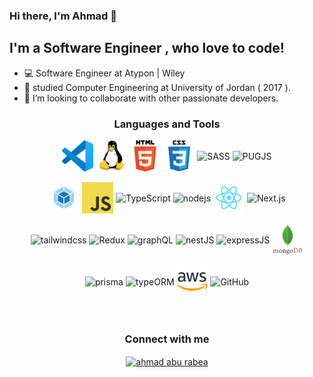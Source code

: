 ### Hi there, I'm Ahmad 👋

## I'm a Software Engineer , who love to code!
- 💻 Software Engineer at Atypon | Wiley
- 📜 studied Computer Engineering at University of Jordan ( 2017 ).
- 👯 I’m looking to collaborate with other passionate developers.

<div align="center">
  <h3>Languages and Tools</h3>
</div>
<div align="center">
<img align="center" title="Visual Studio Code" width="50px" src="https://raw.githubusercontent.com/github/explore/80688e429a7d4ef2fca1e82350fe8e3517d3494d/topics/visual-studio-code/visual-studio-code.png" />
<img align="center" title="linux" width="50px" src="https://raw.githubusercontent.com/devicons/devicon/master/icons/linux/linux-original.svg" />
<img align="center" title="HTML5" width="50px" src="https://raw.githubusercontent.com/github/explore/80688e429a7d4ef2fca1e82350fe8e3517d3494d/topics/html/html.png" />
<img align="center" title="CSS3" width="50px" src="https://raw.githubusercontent.com/github/explore/80688e429a7d4ef2fca1e82350fe8e3517d3494d/topics/css/css.png" />
<img align="center" title="SASS" width="50px" src="https://logos-download.com/wp-content/uploads/2016/09/Sass_logo.png" />
<img align="center" title="PUGJS" width="50px" src="https://cdn.icon-icons.com/icons2/2699/PNG/512/pugjs_logo_icon_170825.png" />
  <br>
  <br>
<img align="center" title="webpack" width="50px" src="https://raw.githubusercontent.com/github/explore/80688e429a7d4ef2fca1e82350fe8e3517d3494d/topics/webpack/webpack.png" />
<img align="center" title="JavaScript" width="50px" src="https://raw.githubusercontent.com/github/explore/80688e429a7d4ef2fca1e82350fe8e3517d3494d/topics/javascript/javascript.png" />
<img align="center" title="TypeScript" width="50px" src="https://cdn-images-1.medium.com/max/1200/1*mn6bOs7s6Qbao15PMNRyOA.png" />
<img align="center" title="nodejs" width="50px" src="https://www.ictdemy.com/images/5728/nodejs_logo.png" />
<img align="center" title="React" width="50px" src="https://raw.githubusercontent.com/github/explore/80688e429a7d4ef2fca1e82350fe8e3517d3494d/topics/react/react.png" />
<img align="center" title="Next.js" width="50px" src="https://raw.githubusercontent.com/samfromaway/samfromaway/master/.github/images/nextjs.png" />
  <br>
  <br>
<img align="center" title="tailwindcss" width="50px" src="https://upload.wikimedia.org/wikipedia/commons/thumb/d/d5/Tailwind_CSS_Logo.svg/2048px-Tailwind_CSS_Logo.svg.png" />
<img align="center" title="Redux" width="50px" src="https://raw.githubusercontent.com/reduxjs/redux/master/logo/logo.png" />
<img align="center" title="graphQL" width="50px" src="https://camo.githubusercontent.com/2a573647c2b7a1ade3e2442d351af0e73d9a7ae08dddaa8abd12f18f5ce8fe3a/68747470733a2f2f7777772e766563746f726c6f676f2e7a6f6e652f6c6f676f732f6772617068716c2f6772617068716c2d69636f6e2e737667" />
<img align="center" title="nestJS" width="50px" src="https://th.bing.com/th/id/R.234d57588169831c9badea8f69f02b8a?rik=ly93eirb32t1WA&pid=ImgRaw&r=0" />
<img align="center" title="expressJS" width="50px" src="https://th.bing.com/th/id/R.b494149af68e3357feb60cd89e53d9ec?rik=3Uz2%2bjUlKBbawg&pid=ImgRaw&r=0" />
<img align="center" title="mongoDB" width="50px" src="https://raw.githubusercontent.com/devicons/devicon/master/icons/mongodb/mongodb-original-wordmark.svg" />
  <br>
  <br>
<img align="center" title="prisma" width="50px" src="https://static-00.iconduck.com/assets.00/file-type-prisma-icon-1682x2048-yybmypz0.png" />
<img align="center" title="typeORM" width="50px" src="https://seeklogo.com/images/T/typeorm-logo-F243B34DEE-seeklogo.com.png" />
<img align="center" title="AWS" width="50px" src="https://raw.githubusercontent.com/devicons/devicon/master/icons/amazonwebservices/amazonwebservices-original-wordmark.svg" />
<img align="center" title="GitHub" width="50px" src="https://git-scm.com/images/logos/downloads/Git-Icon-1788C.png" />
<div/>

<br />
<br />

<h3 align="center">Connect with me</h3>
<p align="center">
	<a href="https://www.linkedin.com/in/ahmad-abu-rabea-ba6305209/" target="blank"> <img align="center" src="https://cdn.jsdelivr.net/npm/simple-icons@3.0.1/icons/linkedin.svg" alt="ahmad abu rabea" height="30" width="40" /> </a>
</p>
